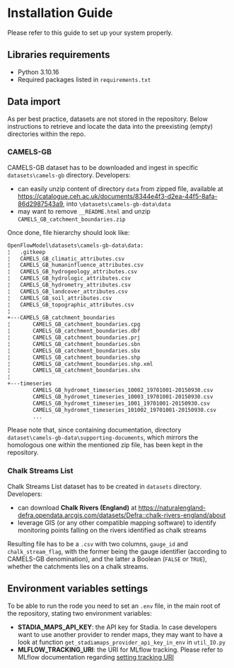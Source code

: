 # Installation Guide
Please refer to this guide to set up your system properly.


## Libraries requirements
 - Python 3.10.16
 - Required packages listed in `requirements.txt`


## Data import
As per best practice, datasets are not stored in the repository. Below instructions to retrieve and locate the data into the preexisting (empty) directories within the repo.

### CAMELS-GB
CAMELS-GB dataset has to be downloaded and ingest in specific `datasets\camels-gb` directory. Developers:
 - can easily unzip content of directory `data` from zipped file, available at https://catalogue.ceh.ac.uk/documents/8344e4f3-d2ea-44f5-8afa-86d2987543a9, into `\datasets\camels-gb-data\data`
 - may want to remove `__README.html` and unzip `CAMELS_GB_catchment_boundaries.zip`

Once done, file hierarchy should look like:
```bash
OpenFlowModel\datasets\camels-gb-data\data:
¦   .gitkeep
¦   CAMELS_GB_climatic_attributes.csv
¦   CAMELS_GB_humaninfluence_attributes.csv
¦   CAMELS_GB_hydrogeology_attributes.csv
¦   CAMELS_GB_hydrologic_attributes.csv
¦   CAMELS_GB_hydrometry_attributes.csv
¦   CAMELS_GB_landcover_attributes.csv
¦   CAMELS_GB_soil_attributes.csv
¦   CAMELS_GB_topographic_attributes.csv
¦   
+---CAMELS_GB_catchment_boundaries
¦       CAMELS_GB_catchment_boundaries.cpg
¦       CAMELS_GB_catchment_boundaries.dbf
¦       CAMELS_GB_catchment_boundaries.prj
¦       CAMELS_GB_catchment_boundaries.sbn
¦       CAMELS_GB_catchment_boundaries.sbx
¦       CAMELS_GB_catchment_boundaries.shp
¦       CAMELS_GB_catchment_boundaries.shp.xml
¦       CAMELS_GB_catchment_boundaries.shx
¦       
+---timeseries
        CAMELS_GB_hydromet_timeseries_10002_19701001-20150930.csv
        CAMELS_GB_hydromet_timeseries_10003_19701001-20150930.csv
        CAMELS_GB_hydromet_timeseries_1001_19701001-20150930.csv
        CAMELS_GB_hydromet_timeseries_101002_19701001-20150930.csv
        ...
```

Please note that, since containing documentation, directory `dataset\camels-gb-data\supporting-documents`, which mirrors the homologous one within the mentioned zip file, has been kept in the repository.

### Chalk Streams List
Chalk Streams List dataset has to be created in `datasets` directory. Developers:
 - can download **Chalk Rivers (England)** at https://naturalengland-defra.opendata.arcgis.com/datasets/Defra::chalk-rivers-england/about
 - leverage GIS (or any other compatible mapping software) to identify monitoring points falling on the rivers identified as chalk streams

 Resulting file has to be a `.csv` with two columns, `gauge_id` and `chalk_stream_flag`, with the former being the gauge identifier (according to CAMELS-GB denomination), and the latter a Boolean (`FALSE` or `TRUE`), whether the catchments lies on a chalk streams.


## Environment variables settings
To be able to run the rode you need to set an `.env` file, in the main root of the repository, stating two environment variables:
 - **STADIA_MAPS_API_KEY**: the API key for Stadia. In case developers want to use another provider to render maps, they may want to have a look at function `get_stadiamaps_provider_api_key_in_env` in `util_IO.py`
 - **MLFLOW_TRACKING_URI**: the URI for MLflow tracking. Please refer to MLflow documentation regarding [setting tracking URI](https://mlflow.org/docs/latest/api_reference/python_api/mlflow.html?highlight=set_tracking_uri#mlflow.set_tracking_uri)